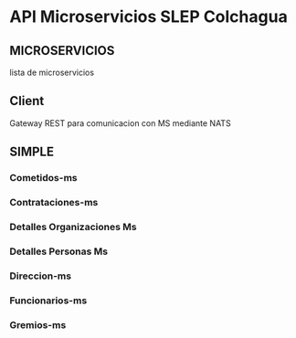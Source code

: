 # API Microservicios SLEP Colchagua

## MICROSERVICIOS

lista de microservicios

## Client
Gateway REST para comunicacion con MS mediante NATS

## SIMPLE

### Cometidos-ms

### Contrataciones-ms

### Detalles Organizaciones Ms

### Detalles Personas Ms

### Direccion-ms

### Funcionarios-ms

### Gremios-ms
